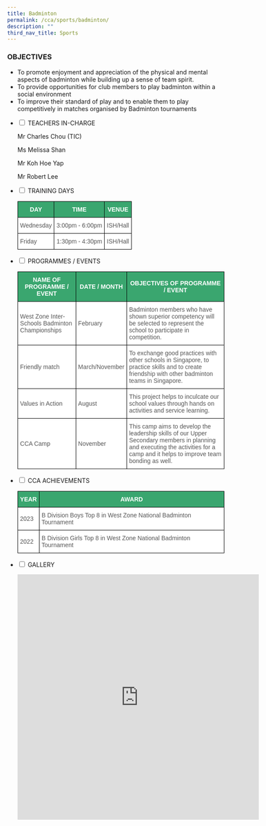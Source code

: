 ```yaml
---
title: Badminton
permalink: /cca/sports/badminton/
description: ""
third_nav_title: Sports
---
```

### OBJECTIVES

*   To promote enjoyment and appreciation of the physical and mental aspects of badminton while building up a sense of team spirit.
*   To provide opportunities for club members to play badminton within a social environment
*   To improve their standard of play and to enable them to play competitively in matches organised by Badminton tournaments

  
<ul class="jekyllcodex_accordion">

<li><input type="checkbox" id="accordion1">
<label for="accordion1">TEACHERS IN-CHARGE</label><div>
<p>Mr Charles Chou (TIC)</p>
<p>Ms Melissa Shan  </p>
<p>Mr Koh Hoe Yap</p>
<p>Mr Robert Lee</p>

</div></li>

<li><input type="checkbox" id="accordion2">
<label for="accordion2">TRAINING DAYS</label><div>
<p>
<style type="text/css">
.tg  {border-collapse:collapse;border-spacing:0;}
.tg td{border-color:black;border-style:solid;border-width:1px;font-family:Arial, sans-serif;font-size:14px;
  overflow:hidden;padding:10px 5px;word-break:normal;}
.tg th{border-color:black;border-style:solid;border-width:1px;font-family:Arial, sans-serif;font-size:14px;
  font-weight:normal;overflow:hidden;padding:10px 5px;word-break:normal;}
.tg .tg-k0s0{background-color:#3AA66F;color:#FFF;font-weight:bold;text-align:center;vertical-align:middle}
.tg .tg-mwz3{background-color:#FFF;color:#565656;text-align:left;vertical-align:middle}
.tg .tg-njgx{background-color:#FFF;color:#565656;text-align:left;vertical-align:top}
</style>
<table class="tg">
<thead>
  <tr>
    <th class="tg-k0s0"><span style="color:#FFF;background-color:#3AA66F">DAY</span></th>
    <th class="tg-k0s0"><span style="color:#FFF;background-color:#3AA66F">TIME</span></th>
    <th class="tg-k0s0"><span style="color:#FFF;background-color:#3AA66F">VENUE</span></th>
  </tr>
</thead>
<tbody>
  <tr>
    <td class="tg-mwz3"><span style="color:#565656">Wednesday</span></td>
    <td class="tg-mwz3"><span style="color:#565656">3:00pm - 6:00pm</span></td>
    <td class="tg-mwz3"><span style="color:#565656">ISH/Hall </span></td>
  </tr>
  <tr>
    <td class="tg-mwz3"><span style="color:#565656">Friday</span></td>
    <td class="tg-mwz3"><span style="color:#565656">1:30pm - 4:30pm</span></td>
    <td class="tg-njgx">ISH/Hall </td>
  </tr>
</tbody>
</table></p>
</div></li>

<li><input type="checkbox" id="accordion3">
<label for="accordion3">PROGRAMMES / EVENTS</label><div>
<p>

<style type="text/css">
.tg  {border-collapse:collapse;border-spacing:0;}
.tg td{border-color:black;border-style:solid;border-width:1px;font-family:Arial, sans-serif;font-size:14px;
  overflow:hidden;padding:10px 5px;word-break:normal;}
.tg th{border-color:black;border-style:solid;border-width:1px;font-family:Arial, sans-serif;font-size:14px;
  font-weight:normal;overflow:hidden;padding:10px 5px;word-break:normal;}
.tg .tg-k0s0{background-color:#3AA66F;color:#FFF;font-weight:bold;text-align:center;vertical-align:middle}
.tg .tg-mwz3{background-color:#FFF;color:#565656;text-align:left;vertical-align:middle}
</style>
<table class="tg">
<thead>
  <tr>
    <th class="tg-k0s0"><span style="color:#FFF;background-color:#3AA66F">NAME OF PROGRAMME / EVENT</span></th>
    <th class="tg-k0s0"><span style="color:#FFF;background-color:#3AA66F">DATE / MONTH</span></th>
    <th class="tg-k0s0"><span style="color:#FFF;background-color:#3AA66F">OBJECTIVES OF PROGRAMME / EVENT</span></th>
  </tr>
</thead>
<tbody>
  <tr>
    <td class="tg-mwz3"><span style="color:#565656">West Zone Inter-Schools Badminton Championships</span></td>
    <td class="tg-mwz3"><span style="color:#565656">February</span></td>
    <td class="tg-mwz3"><span style="color:#565656">Badminton members who have shown superior competency will be selected to represent the school to participate in competition.</span></td>
  </tr>
  <tr>
    <td class="tg-mwz3"><span style="color:#565656">Friendly match</span></td>
    <td class="tg-mwz3"><span style="color:#565656">March/November</span></td>
    <td class="tg-mwz3"><span style="color:#565656">To exchange good practices with other schools in Singapore, to practice skills and to create friendship with other badminton teams in Singapore.</span></td>
  </tr>
  <tr>
    <td class="tg-mwz3"><span style="color:#565656">Values in Action</span><br></td>
    <td class="tg-mwz3"><span style="color:#565656">August</span></td>
    <td class="tg-mwz3"><span style="color:#565656">This project helps to inculcate our school values through hands on activities and service learning.</span><br></td>
  </tr>
  <tr>
    <td class="tg-mwz3"><span style="color:#565656">CCA Camp </span></td>
    <td class="tg-mwz3"><span style="color:#565656">November</span></td>
    <td class="tg-mwz3"><span style="color:#565656">This camp aims to develop the leadership skills of our Upper Secondary members in planning and executing the activities for a camp and it helps to improve team bonding as well. </span></td>
  </tr>
</tbody>
</table></p>
</div></li>

<li><input type="checkbox" id="accordion4">
<label for="accordion4">CCA ACHIEVEMENTS</label><div>

<p>
<style type="text/css">
.tg  {border-collapse:collapse;border-spacing:0;}
.tg td{border-color:black;border-style:solid;border-width:1px;font-family:Arial, sans-serif;font-size:14px;
  overflow:hidden;padding:10px 5px;word-break:normal;}
.tg th{border-color:black;border-style:solid;border-width:1px;font-family:Arial, sans-serif;font-size:14px;
  font-weight:normal;overflow:hidden;padding:10px 5px;word-break:normal;}
.tg .tg-k0s0{background-color:#3AA66F;color:#FFF;font-weight:bold;text-align:center;vertical-align:middle}
.tg .tg-mwz3{background-color:#FFF;color:#565656;text-align:left;vertical-align:middle}
.tg .tg-njgx{background-color:#FFF;color:#565656;text-align:left;vertical-align:top}
</style>
<table class="tg">
<thead>
  <tr>
    <th class="tg-k0s0"><span style="color:#FFF;background-color:#3AA66F">YEAR</span></th>
    <th class="tg-k0s0"><span style="color:#FFF;background-color:#3AA66F">AWARD</span></th>
  </tr>
</thead>
<tbody>
  <tr>
    <td class="tg-mwz3"><span style="color:#565656">2023</span></td>
    <td class="tg-mwz3"><span style="color:#565656">B Division Boys Top 8 in West Zone National Badminton Tournament</span></td>
  </tr>
  <tr>
    <td class="tg-mwz3"><span style="color:#565656">2022</span></td>
    <td class="tg-mwz3"><span style="color:#565656">B Division Girls Top 8 in West Zone National Badminton Tournament</span></td>
  </tr>
</tbody>
</table></p>
</div></li>

<li><input type="checkbox" id="accordion5">
<label for="accordion5">GALLERY</label><div>
<p>
<iframe allowfullscreen="true" height="569" width="560" frameborder="0" src="https://docs.google.com/presentation/d/e/2PACX-1vRYYfOJlRIQ1OePy6UC7p9MGQC2StjZbhXWPpQv0ew7QKMGgb_ttBL8jbRSx1R8_WwHQoYAmgxfDY-Q/embed?start=true&amp;loop=true&amp;delayms=3000"></iframe>
</p>
</div></li>

</ul>